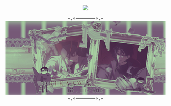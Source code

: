 <div id="header" align="center">
  
![](https://komarev.com/ghpvc/?username=EVILRUSSIAN&color=blueviolet)

<p align="center"
  
<div id="header" align="center">
  ∘₊✧──────✧₊∘
<img src=https://github.com/EVILRUSSIAN/EVILRUSSIAN/blob/main/image-12-12-24-10-30.png>
  ∘₊✧──────✧₊∘
<p align="center"

